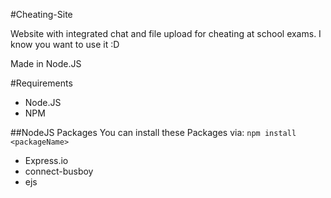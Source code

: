 #Cheating-Site

Website with integrated chat and file upload for cheating at school exams. I know you want to use it :D

Made in Node.JS

#Requirements

* Node.JS
* NPM
 
##NodeJS Packages
You can install these Packages via: `npm install <packageName>`
* Express.io
* connect-busboy
* ejs
